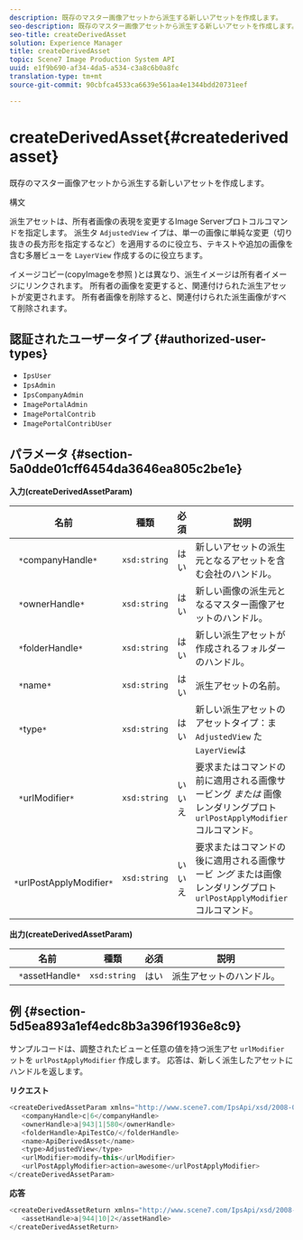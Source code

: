 ```yaml
---
description: 既存のマスター画像アセットから派生する新しいアセットを作成します。
seo-description: 既存のマスター画像アセットから派生する新しいアセットを作成します。
seo-title: createDerivedAsset
solution: Experience Manager
title: createDerivedAsset
topic: Scene7 Image Production System API
uuid: e1f9b690-af34-4da5-a534-c3a8c6b0a8fc
translation-type: tm+mt
source-git-commit: 90cbfca4533ca6639e561aa4e1344bdd20731eef

---
```



# createDerivedAsset{#createderivedasset}

既存のマスター画像アセットから派生する新しいアセットを作成します。

構文

<!--<a id="section_FE43FF204ED644C2AC901AF45982E942"></a>-->

派生アセットは、所有者画像の表現を変更するImage Serverプロトコルコマンドを指定します。 派生タ `AdjustedView` イプは、単一の画像に単純な変更（切り抜きの長方形を指定するなど）を適用するのに役立ち、テキストや追加の画像を含む多層ビューを `LayerView` 作成するのに役立ちます。

イメージコピー(copyImageを参照 [](../../../operations/c-operations-intro/c-methods/r-copy-image.md#reference-0785131e690b4ad08be69172023f35d0))とは異なり、派生イメージは所有者イメージにリンクされます。 所有者の画像を変更すると、関連付けられた派生アセットが変更されます。 所有者画像を削除すると、関連付けられた派生画像がすべて削除されます。

## 認証されたユーザータイプ {#authorized-user-types}

* `IpsUser`
* `IpsAdmin`
* `IpsCompanyAdmin`
* `ImagePortalAdmin`
* `ImagePortalContrib`
* `ImagePortalContribUser`

## パラメータ {#section-5a0dde01cff6454da3646ea805c2be1e}

**入力(createDerivedAssetParam)**

| 名前 | 種類 | 必須 | 説明 |
|---|---|---|---|
| ` *`companyHandle`*` | `xsd:string` | はい | 新しいアセットの派生元となるアセットを含む会社のハンドル。 |
| ` *`ownerHandle`*` | `xsd:string` | はい | 新しい画像の派生元となるマスター画像アセットのハンドル。 |
| ` *`folderHandle`*` | `xsd:string` | はい | 新しい派生アセットが作成されるフォルダーのハンドル。 |
| ` *`name`*` | `xsd:string` | はい | 派生アセットの名前。 |
| ` *`type`*` | `xsd:string` | はい | 新しい派生アセットのアセットタイプ：ま `AdjustedView` た `LayerView`は |
| ` *`urlModifier`*` | `xsd:string` | いいえ | 要求またはコマンドの前に適用される画像サービング *または* 画像レンダリングプロト `urlPostApplyModifier` コルコマンド。 |
| ` *`urlPostApplyModifier`*` | `xsd:string` | いいえ | 要求またはコマンドの後に適用される画像サービ *ング* または画像レンダリングプロト `urlPostApplyModifier` コルコマンド。 |

**出力(createDerivedAssetParam)**

| 名前 | 種類 | 必須 | 説明 |
|---|---|---|---|
| ` *`assetHandle`*` | `xsd:string` | はい | 派生アセットのハンドル。 |

## 例 {#section-5d5ea893a1ef4edc8b3a396f1936e8c9}

サンプルコードは、調整されたビューと任意の値を持つ派生アセ `urlModifier` ットを `urlPostApplyModifier` 作成します。 応答は、新しく派生したアセットにハンドルを返します。

**リクエスト**

```java
<createDerivedAssetParam xmlns="http://www.scene7.com/IpsApi/xsd/2008-01-15">
   <companyHandle>c|6</companyHandle>
   <ownerHandle>a|943|1|580</ownerHandle>
   <folderHandle>ApiTestCo/</folderHandle>
   <name>ApiDerivedAsset</name>
   <type>AdjustedView</type>
   <urlModifier>modify=this</urlModifier>
   <urlPostApplyModifier>action=awesome</urlPostApplyModifier>
</createDerivedAssetParam>
```

**応答**

```java
<createDerivedAssetReturn xmlns="http://www.scene7.com/IpsApi/xsd/2008-01-15">
   <assetHandle>a|944|10|2</assetHandle>
</createDerivedAssetReturn>
```

